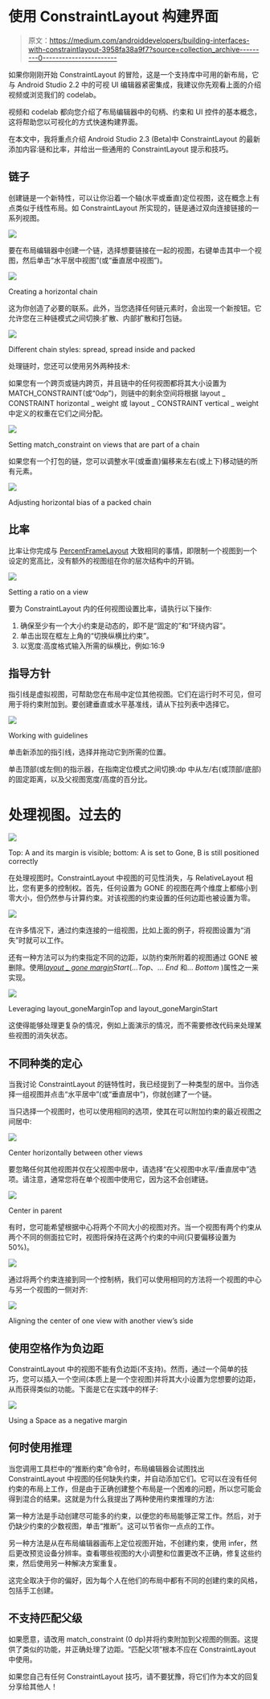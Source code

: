 # 使用 ConstraintLayout 构建界面

> 原文：<https://medium.com/androiddevelopers/building-interfaces-with-constraintlayout-3958fa38a9f7?source=collection_archive---------0----------------------->

如果你刚刚开始 ConstraintLayout 的冒险，这是一个支持库中可用的新布局，它与 Android Studio 2.2 中的可视 UI 编辑器紧密集成，我建议你先观看上面的介绍视频或浏览我们的 codelab。

视频和 codelab 都向您介绍了布局编辑器中的句柄、约束和 UI 控件的基本概念，这将帮助您以可视化的方式快速构建界面。

在本文中，我将重点介绍 Android Studio 2.3 (Beta)中 ConstraintLayout 的最新添加内容:链和比率，并给出一些通用的 ConstraintLayout 提示和技巧。

## 链子

创建链是一个新特性，可以让你沿着一个轴(水平或垂直)定位视图，这在概念上有点类似于线性布局。如 ConstraintLayout 所实现的，链是通过双向连接链接的一系列视图。

![](img/01f80a333fdaafacd611cf493f53dc68.png)

要在布局编辑器中创建一个链，选择想要链接在一起的视图，右键单击其中一个视图，然后单击“水平居中视图”(或“垂直居中视图”)。

![](img/cf2d1b061bc061aff80b368e00a2fbf5.png)

Creating a horizontal chain

这为你创造了必要的联系。此外，当您选择任何链元素时，会出现一个新按钮。它允许您在三种链模式之间切换:扩散、内部扩散和打包链。

![](img/b5e57933f4b959df901b9ffe4b924861.png)

Different chain styles: spread, spread inside and packed

处理链时，您还可以使用另外两种技术:

如果您有一个跨页或链内跨页，并且链中的任何视图都将其大小设置为 MATCH_CONSTRAINT(或“0dp”)，则链中的剩余空间将根据 layout _ CONSTRAINT horizontal _ weight 或 layout _ CONSTRAINT vertical _ weight 中定义的权重在它们之间分配。

![](img/e7b30ed4ce42286bba2a647cf9c3e563.png)

Setting match_constraint on views that are part of a chain

如果您有一个打包的链，您可以调整水平(或垂直)偏移来左右(或上下)移动链的所有元素。

![](img/bd1a3ce06c06b7c0953b4c52699b4116.png)

Adjusting horizontal bias of a packed chain

## 比率

比率让你完成与 [PercentFrameLayout](https://developer.android.com/reference/android/support/percent/PercentFrameLayout.html) 大致相同的事情，即限制一个视图到一个设定的宽高比，没有额外的视图组在你的层次结构中的开销。

![](img/532416fbeb7d98702198a9381211e0dd.png)

Setting a ratio on a view

要为 ConstraintLayout 内的任何视图设置比率，请执行以下操作:

1.  确保至少有一个大小约束是动态的，即不是“固定的”和“环绕内容”。
2.  单击出现在框左上角的“切换纵横比约束”。
3.  以宽度:高度格式输入所需的纵横比，例如:16:9

## 指导方针

指引线是虚拟视图，可帮助您在布局中定位其他视图。它们在运行时不可见，但可用于将约束附加到。要创建垂直或水平基准线，请从下拉列表中选择它。

![](img/27a6cca75c8555dd67f5e75bbde45766.png)

Working with guidelines

单击新添加的指引线，选择并拖动它到所需的位置。

单击顶部(或左侧)的指示器，在指南定位模式之间切换:dp 中从左/右(或顶部/底部)的固定距离，以及父视图宽度/高度的百分比。

# 处理视图。过去的

![](img/2ca773b6ab5533e833151c4a1ad3a26d.png)

Top: A and its margin is visible; bottom: A is set to Gone, B is still positioned correctly

在处理视图时。ConstraintLayout 中视图的可见性消失，与 RelativeLayout 相比，您有更多的控制权。首先，任何设置为 GONE 的视图在两个维度上都缩小到零大小，但仍然参与计算约束。对该视图的约束设置的任何边距也被设置为零。

![](img/9a9132321a57936d1ff914b5b99e3a82.png)

在许多情况下，通过约束连接的一组视图，比如上面的例子，将视图设置为“消失”时就可以工作。

还有一种方法可以为约束指定不同的边距，以防约束所附着的视图通过 GONE 被删除。使用[*layout _ gone margin*](https://developer.android.com/reference/android/support/constraint/ConstraintLayout.html#GoneMargin)*Start*(…*Top*、… *End* 和… *Bottom* )属性之一来实现。

![](img/200f18f3154ce1d1ce7b80765fc2ff3f.png)

Leveraging layout_goneMarginTop and layout_goneMarginStart

这使得能够处理更复杂的情况，例如上面演示的情况，而不需要修改代码来处理某些视图的消失状态。

## 不同种类的定心

当我讨论 ConstraintLayout 的链特性时，我已经提到了一种类型的居中。当你选择一组视图并点击“水平居中”(或“垂直居中”)，你就创建了一个链。

当只选择一个视图时，也可以使用相同的选项，使其在可以附加约束的最近视图之间居中:

![](img/158b9e4c97d6474b796fb2cc3dae4699.png)

Center horizontally between other views

要忽略任何其他视图并仅在父视图中居中，请选择“在父视图中水平/垂直居中”选项。请注意，通常您将在单个视图中使用它，因为这不会创建链。

![](img/5471cf89557d76808d28bd590b406916.png)

Center in parent

有时，您可能希望根据中心将两个不同大小的视图对齐。当一个视图有两个约束从两个不同的侧面拉它时，视图将保持在这两个约束的中间(只要偏移设置为 50%)。

![](img/1f39f46e3c9bc9baec83244da53cc620.png)

通过将两个约束连接到同一个控制柄，我们可以使用相同的方法将一个视图的中心与另一个视图的一侧对齐:

![](img/38d34eff32c97e1ace653a0e35e573d3.png)

Aligning the center of one view with another view’s side

## 使用空格作为负边距

ConstraintLayout 中的视图不能有负边距(不支持)。然而，通过一个简单的技巧，您可以插入一个空间(本质上是一个空视图)并将其大小设置为您想要的边距，从而获得类似的功能。下面是它在实践中的样子:

![](img/67fe399260b345e7a75607478dd11c20.png)

Using a Space as a negative margin

## 何时使用推理

当您调用工具栏中的“推断约束”命令时，布局编辑器会试图找出 ConstraintLayout 中视图的任何缺失约束，并自动添加它们。它可以在没有任何约束的布局上工作，但是由于正确创建整个布局是一个困难的问题，所以您可能会得到混合的结果。这就是为什么我提出了两种使用约束推理的方法:

第一种方法是手动创建尽可能多的约束，以便您的布局能够正常工作。然后，对于仍缺少约束的少数视图，单击“推断”。这可以节省你一点点的工作。

另一种方法是从在布局编辑器画布上定位视图开始，不创建约束，使用 infer，然后更改预览设备分辨率。查看哪些视图的大小调整和位置更改不正确，修复这些约束，然后使用另一种解决方案重复。

这完全取决于你的偏好，因为每个人在他们的布局中都有不同的创建约束的风格，包括手工创建。

## 不支持匹配父级

如果愿意，请改用 match_constraint (0 dp)并将约束附加到父视图的侧面。这提供了类似的功能，并正确处理了边距。“匹配父项”根本不应在 ConstraintLayout 中使用。

如果您自己有任何 ConstraintLayout 技巧，请不要犹豫，将它们作为本文的回复分享给其他人！